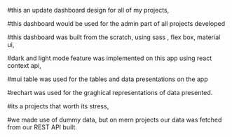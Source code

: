 #this an update dashboard design for all of my projects, 

#this dashboard would be used for the admin part of all projects developed

#this dashboard was built from the scratch, using sass , flex box, material ui, 

#dark and light mode feature was implemented on this app using react context api,

#mui table was used for the tables and data presentations on the app 

#rechart was used for the graghical representations of data presented.

#its a projects that worth its stress, 

#we made use of dummy data, but on mern projects our data was fetched from our REST API built.
